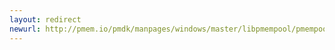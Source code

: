 ```yaml
---
layout: redirect
newurl: http://pmem.io/pmdk/manpages/windows/master/libpmempool/pmempool_sync.3.html
---
```

